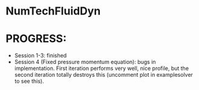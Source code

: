 # NumTechFluidDyn

# PROGRESS:
- Session 1-3: finished
- Session 4 (Fixed pressure momentum equation): bugs in implementation. 
  First iteration performs very well, nice profile, but the second iteration totally destroys this 
  (uncomment plot in examplesolver to see this).
